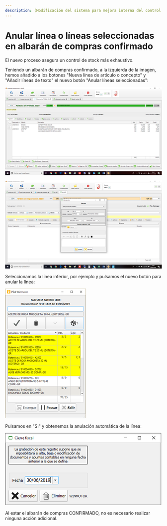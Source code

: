 ```yaml
---
description: (Modificación del sistema para mejora interna del control de stock)
---
```


# Anular línea o líneas seleccionadas en albarán de compras confirmado

El nuevo proceso asegura un control de stock más exhaustivo. 

Teniendo un albarán de compras confirmado, a la izquierda de la imagen, hemos añadido a los botones "Nueva línea de artículo o concepto" y "Añadir líneas de texto" el nuevo botón "Anular líneas seleccionadas":

![Anular l&#xED;neas seleccionadas](../../.gitbook/assets/image%20%28316%29.png)

![](../../.gitbook/assets/image%20%28256%29.png)

Seleccionamos la línea inferior, por ejemplo y pulsamos el nuevo botón para anular la línea:

![](../../.gitbook/assets/image%20%2880%29.png)

Pulsamos en "SI" y obtenemos la anulación automática de la línea:

![](../../.gitbook/assets/image%20%2888%29.png)

Al estar el albarán de compras CONFIRMADO, no es necesario realizar ninguna acción adicional.

